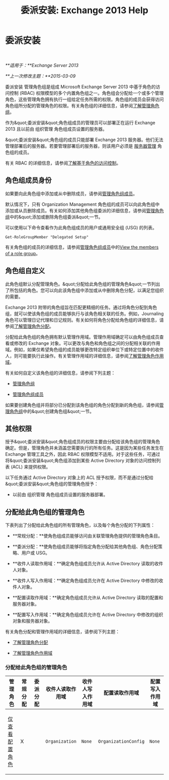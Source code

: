 ﻿---
title: '委派安装: Exchange 2013 Help'
TOCTitle: 委派安装
ms:assetid: 49362059-e53f-4135-ad2b-9edfbfff9a1e
ms:mtpsurl: https://technet.microsoft.com/zh-cn/library/Dd876881(v=EXCHG.150)
ms:contentKeyID: 50490442
ms.date: 05/21/2018
mtps_version: v=EXCHG.150
ms.translationtype: MT
---

# 委派安装

 

_**适用于：**Exchange Server 2013_

_**上一次修改主题：**2015-03-09_

委派安装 管理角色组是组成 Microsoft Exchange Server 2013 中基于角色的访问控制 (RBAC) 权限模型的多个内置角色组之一。角色组会分配给一个或多个管理角色，这些管理角色拥有执行一组给定任务所需的权限。角色组的成员会获得访问角色组所分配的管理角色的权限。有关角色组的详细信息，请参阅[了解管理角色组](understanding-management-role-groups-exchange-2013-help.md)。

作为\&quot;委派安装\&quot;角色组成员的管理员可以部署正在运行 Exchange 2013 且以前由 组织管理 角色组成员设置的服务器。

\&quot;委派安装\&quot;角色组的成员只能部署 Exchange 2013 服务器。他们无法管理部署后的服务器。若要管理部署后的服务器，则该用户必须是 [服务器管理](server-management-exchange-2013-help.md) 角色组的成员。

有关 RBAC 的详细信息，请参阅[了解基于角色的访问控制](understanding-role-based-access-control-exchange-2013-help.md)。

## 角色组成员身份

如果要向此角色组中添加或从中删除成员，请参阅[管理角色组成员](manage-role-group-members-exchange-2013-help.md)。

默认情况下，只有 Organization Management 角色组的成员可以向此角色组中添加或从员删除成员。有关如何添加其他角色组委派的详细信息，请参阅[管理角色组](manage-role-groups-exchange-2013-help.md)中的\&quot;添加或删除角色组委派\&quot;一节。

可以使用以下命令查看作为此角色组成员的用户或通用安全组 (USG) 的列表。

    Get-RoleGroupMember "Delegated Setup"

有关角色组的成员的详细信息，请参阅[管理角色组成员](manage-role-group-members-exchange-2013-help.md)中的[View the members of a role group](manage-role-group-members-exchange-2013-help.md)。

## 角色组自定义

此角色组默认分配管理角色。\&quot;分配给此角色组的管理角色\&quot;一节列出了所包括的角色。您可以向此该角色组中添加或从中删除角色分配，以满足您组织的需要。

Exchange 2013 附带的角色组旨在匹配更精细的任务。通过将角色分配到角色组，就可以使该角色组的成员能够执行与该角色相关联的任务。例如，Journaling 角色可以管理日记代理和日记规则。有关如何将角色分配给角色组的详细信息，请参阅[了解管理角色分配](understanding-management-role-assignments-exchange-2013-help.md)。

分配给此角色组的角色拥有默认管理作用域。管理作用域确定可以由角色组成员查看或修改的 Exchange 对象。可以更改与角色和角色组之间的分配相关联的作用域。例如，如果仅希望角色组的成员能够更改特定组织单位下或特定位置中的收件人，则可能要执行此操作。有关管理作用域的详细信息，请参阅[了解管理角色作用域](understanding-management-role-scopes-exchange-2013-help.md)。

有关如何自定义该角色组的详细信息，请参阅下列主题：

  - [管理角色组](manage-role-groups-exchange-2013-help.md)

  - [管理角色组成员](manage-role-group-members-exchange-2013-help.md)

如果要创建角色组并将部分已分配到该角色组的角色分配到新的角色组，请参阅[管理角色组](manage-role-groups-exchange-2013-help.md)中的\&quot;创建角色组\&quot;一节。

## 其他权限

授予\&quot;委派安装\&quot;角色组成员的权限主要由分配给该角色组的管理角色确定。但是，管理角色并未涵盖您需要执行的所有任务。这是因为某些任务发生在 Exchange 管理工具之外，因此 RBAC 权限模型不适用。对于这些任务，可通过将\&quot;委派安装\&quot;角色组添加到某些 Active Directory 对象的访问控制列表 (ACL) 来提供权限。

以下任务通过 Active Directory 对象上的 ACL 授予权限，而不是通过分配给\&quot;委派安装\&quot;角色组的管理角色授予：

  - 以前由 组织管理 角色组成员设置的服务器部署。

## 分配给此角色组的管理角色

下表列出了分配给此角色组的所有管理角色，以及每个角色分配的下列属性：

  - **常规分配：**使角色组成员能够访问由关联管理角色提供的管理角色条目。

  - **委派分配：**使角色组成员能够将指定角色分配给其他角色组、角色分配策略、用户或 USG。

  - **收件人读取作用域：**确定角色组成员允许从 Active Directory 读取的收件人对象。

  - **收件人写入作用域：**确定角色组成员允许在 Active Directory 中修改的收件人对象。

  - **配置读取作用域：**确定角色组成员允许从 Active Directory 读取的配置和服务器对象。

  - **配置写入作用域：**确定角色组成员允许在 Active Directory 中修改的组织对象和服务器对象。

有关角色分配和管理作用域的详细信息，请参阅下列主题：

  - [了解管理角色分配](understanding-management-role-assignments-exchange-2013-help.md)

  - [了解管理角色作用域](understanding-management-role-scopes-exchange-2013-help.md)

### 分配给此角色组的管理角色

<table style="width:100%;">
<colgroup>
<col style="width: 14%" />
<col style="width: 14%" />
<col style="width: 14%" />
<col style="width: 14%" />
<col style="width: 14%" />
<col style="width: 14%" />
<col style="width: 14%" />
</colgroup>
<thead>
<tr class="header">
<th>管理角色</th>
<th>常规分配</th>
<th>委派分配</th>
<th>收件人读取作用域</th>
<th>收件人写入作用域</th>
<th>配置读取作用域</th>
<th>配置写入作用域</th>
</tr>
</thead>
<tbody>
<tr class="odd">
<td><p><a href="view-only-configuration-role-exchange-2013-help.md">仅查看配置角色</a></p></td>
<td><p>X</p></td>
<td><p></p></td>
<td><p><code>Organization</code></p></td>
<td><p><code>None</code></p></td>
<td><p><code>OrganizationConfig</code></p></td>
<td><p><code>None</code></p></td>
</tr>
</tbody>
</table>

